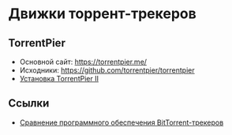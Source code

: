 # Движки торрент-трекеров

## TorrentPier

- Основной сайт: <https://torrentpier.me/>
- Исходники: <https://github.com/torrentpier/torrentpier>
- [Установка TorrentPier II](https://faq.torrentpier.me/index.html#installation)

## Ссылки

- [Сравнение программного обеспечения BitTorrent-трекеров](https://ru.wikipedia.org/wiki/Сравнение_программного_обеспечения_BitTorrent-трекеров)

